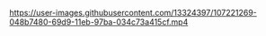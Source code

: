 
https://user-images.githubusercontent.com/13324397/107221269-048b7480-69d9-11eb-97ba-034c73a415cf.mp4

